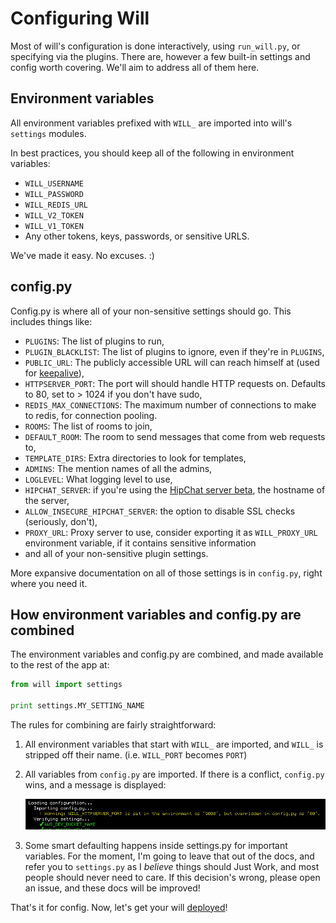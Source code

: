 # Configuring Will

Most of will's configuration is done interactively, using `run_will.py`, or specifying via the plugins.  There are, however a few built-in settings and config worth covering.  We'll aim to address all of them here.

## Environment variables

All environment variables prefixed with `WILL_` are imported into will's `settings` modules.

In best practices, you should keep all of the following in environment variables:

- `WILL_USERNAME`
- `WILL_PASSWORD`
- `WILL_REDIS_URL`
- `WILL_V2_TOKEN`
- `WILL_V1_TOKEN`
- Any other tokens, keys, passwords, or sensitive URLS.

We've made it easy.  No excuses. :)

## config.py

Config.py is where all of your non-sensitive settings should go.   This includes things like:

- `PLUGINS`: The list of plugins to run,
- `PLUGIN_BLACKLIST`: The list of plugins to ignore, even if they're in `PLUGINS`,
- `PUBLIC_URL`: The publicly accessible URL will can reach himself at (used for [keepalive](plugins/bundled.md#administration)),
- `HTTPSERVER_PORT`: The port will should handle HTTP requests on.  Defaults to 80, set to > 1024 if you don't have sudo,
- `REDIS_MAX_CONNECTIONS`: The maximum number of connections to make to redis, for connection pooling.
- `ROOMS`: The list of rooms to join,
- `DEFAULT_ROOM`: The room to send messages that come from web requests to,
- `TEMPLATE_DIRS`: Extra directories to look for templates,
- `ADMINS`: The mention names of all the admins,
- `LOGLEVEL`: What logging level to use,
- `HIPCHAT_SERVER`: if you're using the [HipChat server beta](https://www.hipchat.com/server), the hostname of the server,
- `ALLOW_INSECURE_HIPCHAT_SERVER`: the option to disable SSL checks (seriously, don't),
- `PROXY_URL`: Proxy server to use, consider exporting it as `WILL_PROXY_URL` environment variable, if it contains sensitive information
- and all of your non-sensitive plugin settings.

More expansive documentation on all of those settings is in `config.py`, right where you need it.

## How environment variables and config.py are combined

The environment variables and config.py are combined, and made available to the rest of the app at:

```python
from will import settings

print settings.MY_SETTING_NAME
```

The rules for combining are fairly straightforward:

1. All environment variables that start with `WILL_` are imported, and `WILL_` is stripped off their name. (i.e. `WILL_PORT` becomes `PORT`)
2. All variables from `config.py` are imported.  If there is a conflict, `config.py` wins, and a message is displayed:

    ![Config Conflict](img/config_conflict.gif)

3. Some smart defaulting happens inside settings.py for important variables.  For the moment, I'm going to leave that out of the docs, and refer you to `settings.py` as I *believe* things should Just Work, and most people should never need to care.  If this decision's wrong, please open an issue, and these docs will be improved!

That's it for config.  Now, let's get your will [deployed](deploy.md)!



